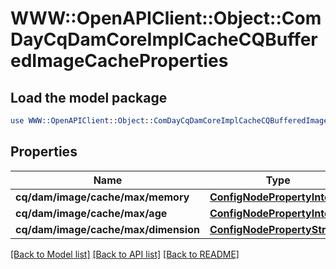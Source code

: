 # WWW::OpenAPIClient::Object::ComDayCqDamCoreImplCacheCQBufferedImageCacheProperties

## Load the model package
```perl
use WWW::OpenAPIClient::Object::ComDayCqDamCoreImplCacheCQBufferedImageCacheProperties;
```

## Properties
Name | Type | Description | Notes
------------ | ------------- | ------------- | -------------
**cq/dam/image/cache/max/memory** | [**ConfigNodePropertyInteger**](ConfigNodePropertyInteger.md) |  | [optional] 
**cq/dam/image/cache/max/age** | [**ConfigNodePropertyInteger**](ConfigNodePropertyInteger.md) |  | [optional] 
**cq/dam/image/cache/max/dimension** | [**ConfigNodePropertyString**](ConfigNodePropertyString.md) |  | [optional] 

[[Back to Model list]](../README.md#documentation-for-models) [[Back to API list]](../README.md#documentation-for-api-endpoints) [[Back to README]](../README.md)


